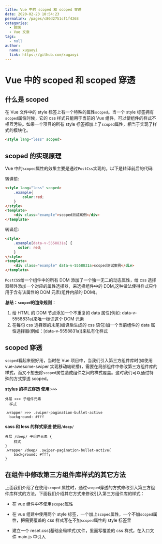 ```yaml
---
title: Vue 中的 scoped 和 scoped 穿透
date: 2020-02-23 10:54:23
permalink: /pages/c80d2751cf1f4268
categories: 
  - 前端
  - Vue 文章
tags: 
  - null
author: 
  name: xugaoyi
  link: https://github.com/xugaoyi
---
```

# Vue 中的 scoped 和 scoped 穿透

## 什么是 scoped

在 Vue 文件中的 style 标签上有一个特殊的属性`scoped`。当一个 style 标签拥有`scoped`属性时候，它的 css 样式只能用于当前的 Vue 组件，可以使组件的样式不相互污染。如果一个项目的所有 style 标签都加上了`scoped`属性，相当于实现了样式的模块化。
<!-- more -->
```html
<style lang="less" scoped>
```

## scoped 的实现原理

Vue 中的`scoped`属性的效果主要是通过`PostCss`实现的。以下是转译前后的代码:

转译前:

```html
<style lang="less" scoped>
    .example{
        color:red;
    }
</style>
<template>
    <div class="example">scoped测试案例</div>
</template>
```

转译后:

```html
<style>
    .example[data-v-5558831a] {
      color: red;
    }
</style>
<template>
    <div class="example" data-v-5558831a>scoped测试案例</div>
</template>
```

`PostCSS`给一个组件中的所有 DOM 添加了一个独一无二的动态属性，给 css 选择器额外添加一个对应的属性选择器，来选择组件中的 DOM,这种做法使得样式只作用于含有该属性的 DOM 元素(组件内部的 DOM)。

**总结：`scoped`的渲染规则**：

1. 给 HTML 的 DOM 节点添加一个不重复的 data 属性(例如: data-v-5558831a)来唯一标识这个 DOM 元素
2. 在每句 css 选择器的末尾(编译后生成的 css 语句)加一个当前组件的 data 属性选择器(例如：[data-v-5558831a])来私有化样式

## scoped 穿透

`scoped`看起来很好用，当时在 Vue 项目中，当我们引入第三方组件库时(如使用 vue-awesome-swiper 实现移动端轮播)，需要在局部组件中修改第三方组件库的样式，而又不想去除`scoped`属性造成组件之间的样式覆盖。这时我们可以通过特殊的方式穿透 scoped。

**stylus 的样式穿透 使用 `>>>`**

```stylus
外层 >>> 子组件元素
  样式
        
.wrapper >>> .swiper-pagination-bullet-active
  background: #fff
```

**sass 和 less 的样式穿透 使用`/deep/`**

```less
外层 /deep/ 子组件元素 {
    样式
}
.wrapper /deep/ .swiper-pagination-bullet-active{
    background: #fff;
}
```

## 在组件中修改第三方组件库样式的其它方法

上面我们介绍了在使用`scoped` 属性时，通过`scoped`穿透的方式修改引入第三方组件库样式的方法，下面我们介绍其它方式来修改引入第三方组件库的样式：

* 在 vue 组件中不使用`scoped`属性

* 在 vue 组建中使用两个 style 标签，一个加上`scoped`属性，一个不加`scoped`属性，把需要覆盖的 css 样式写在不加`scoped`属性的 style 标签里

* 建立一个 reset.css(基础全局样式)文件，里面写覆盖的 css 样式，在入口文件 main.js 中引入